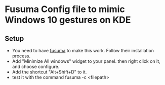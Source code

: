 # Fusuma Config file to mimic Windows 10 gestures on KDE
## Setup
* You need to have [fusuma](https://github.com/iberianpig/fusuma#installation) to make this work. Follow their installation process.
* Add "Minimize All windows" widget to your panel. then right click on it, and choose configure.
* Add the shortcut "Alt+Shift+D" to it.
* test it with the command fusuma -c \<filepath\>


